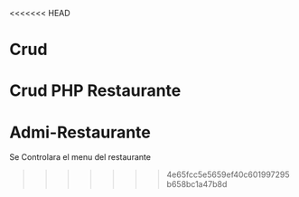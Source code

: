 <<<<<<< HEAD
# Crud
Crud PHP
Restaurante
=======
# Admi-Restaurante
Se Controlara el menu del restaurante
>>>>>>> 4e65fcc5e5659ef40c601997295b658bc1a47b8d
